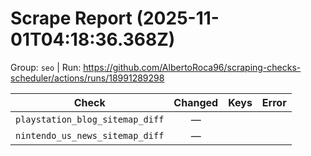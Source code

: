 # Scrape Report (2025-11-01T04:18:36.368Z)

Group: `seo`  |  Run: https://github.com/AlbertoRoca96/scraping-checks-scheduler/actions/runs/18991289298

| Check | Changed | Keys | Error |
|---|:---:|:--|:--|
| `playstation_blog_sitemap_diff` | — |  |  |
| `nintendo_us_news_sitemap_diff` | — |  |  |
